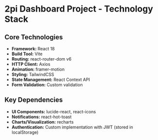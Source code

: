 # 2pi Dashboard Project - Technology Stack

## Core Technologies

- **Framework:** React 18
- **Build Tool:** Vite
- **Routing:** react-router-dom v6
- **HTTP Client:** Axios
- **Animation:** framer-motion
- **Styling:** TailwindCSS
- **State Management:** React Context API
- **Form Validation:** Custom validation

## Key Dependencies

- **UI Components:** lucide-react, react-icons
- **Notifications:** react-hot-toast
- **Charts/Visualization:** recharts
- **Authentication:** Custom implementation with JWT (stored in localStorage)
